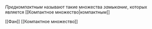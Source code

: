 *Предкомпактным* называют такие множества *замыкание*, которых является [[Компактное множество|компактным]]

[[Фан]] [[Компактное множество]]